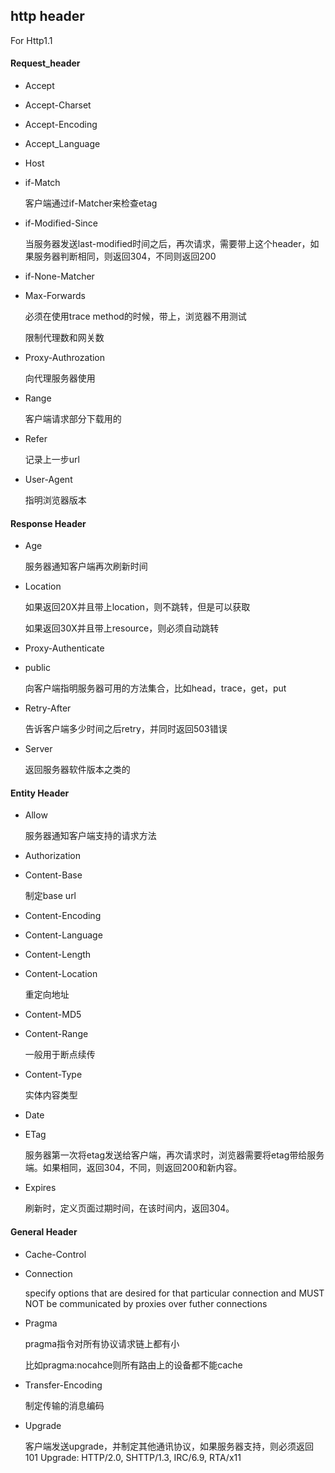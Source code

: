 ## http header

For Http1.1

#### Request_header

- Accept

- Accept-Charset

- Accept-Encoding

- Accept_Language

- Host

- if-Match

  客户端通过if-Matcher来检查etag

- if-Modified-Since

  当服务器发送last-modified时间之后，再次请求，需要带上这个header，如果服务器判断相同，则返回304，不同则返回200

- if-None-Matcher

- Max-Forwards

  必须在使用trace method的时候，带上，浏览器不用测试

  限制代理数和网关数

- Proxy-Authrozation

  向代理服务器使用

- Range

  客户端请求部分下载用的

- Refer

  记录上一步url

- User-Agent

  指明浏览器版本

#### Response Header

- Age

  服务器通知客户端再次刷新时间

- Location

  如果返回20X并且带上location，则不跳转，但是可以获取

  如果返回30X并且带上resource，则必须自动跳转

- Proxy-Authenticate

- public

  向客户端指明服务器可用的方法集合，比如head，trace，get，put

- Retry-After

  告诉客户端多少时间之后retry，并同时返回503错误

- Server

  返回服务器软件版本之类的

  

#### Entity Header

- Allow

  服务器通知客户端支持的请求方法

- Authorization

- Content-Base

  制定base url

- Content-Encoding

- Content-Language

- Content-Length

- Content-Location

  重定向地址

- Content-MD5

- Content-Range

  一般用于断点续传

- Content-Type

  实体内容类型

- Date

- ETag

  服务器第一次将etag发送给客户端，再次请求时，浏览器需要将etag带给服务端。如果相同，返回304，不同，则返回200和新内容。

- Expires

  刷新时，定义页面过期时间，在该时间内，返回304。

  

#### General Header

- Cache-Control

- Connection

  specify options that are desired for that particular connection and MUST NOT be communicated by proxies over futher connections

- Pragma

  pragma指令对所有协议请求链上都有小

  比如pragma:nocahce则所有路由上的设备都不能cache

- Transfer-Encoding

  制定传输的消息编码

- Upgrade

  客户端发送upgrade，并制定其他通讯协议，如果服务器支持，则必须返回101 Upgrade: HTTP/2.0, SHTTP/1.3, IRC/6.9, RTA/x11

  